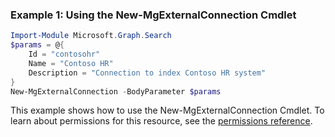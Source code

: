 ### Example 1: Using the New-MgExternalConnection Cmdlet
```powershell
Import-Module Microsoft.Graph.Search
$params = @{
	Id = "contosohr"
	Name = "Contoso HR"
	Description = "Connection to index Contoso HR system"
}
New-MgExternalConnection -BodyParameter $params
```
This example shows how to use the New-MgExternalConnection Cmdlet.
To learn about permissions for this resource, see the [permissions reference](/graph/permissions-reference).

